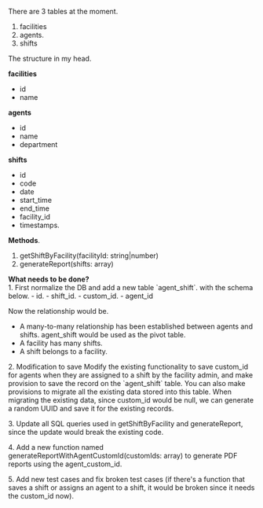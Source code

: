 There are 3 tables at the moment.

1.  facilities
2.  agents.
3.  shifts

  
The structure in my head.

**facilities**

*   id
*   name

**agents**

*   id
*   name
*   department

**shifts**

*   id
*   code
*   date
*   start\_time
*   end\_time
*   facility\_id
*   timestamps.

  
**Methods**.

1.  getShiftByFacility(facilityId: string|number)
2.  generateReport(shifts: array)

  
**What needs to be done?**   
1\. First normalize the DB and add a new table \`agent\_shift\`. with the schema below. - id. - shift\_id. - custom\_id. - agent\_id

Now the relationship would be.

*   A many-to-many relationship has been established between agents and shifts. agent\_shift would be used as the pivot table.
*   A facility has many shifts.
*   A shift belongs to a facility.

  
2\. Modification to save Modify the existing functionality to save custom\_id for agents when they are assigned to a shift by the facility admin, and make provision to save the record on the \`agent\_shift\` table. You can also make provisions to migrate all the existing data stored into this table. When migrating the existing data, since custom\_id would be null, we can generate a random UUID and save it for the existing records. 

  
3\. Update all SQL queries used in getShiftByFacility and generateReport, since the update would break the existing code. 

  
4\. Add a new function named generateReportWithAgentCustomId(customIds: array) to generate PDF reports using the agent\_custom\_id. 

  
5\. Add new test cases and fix broken test cases (if there's a function that saves a shift or assigns an agent to a shift, it would be broken since it needs the custom\_id now).